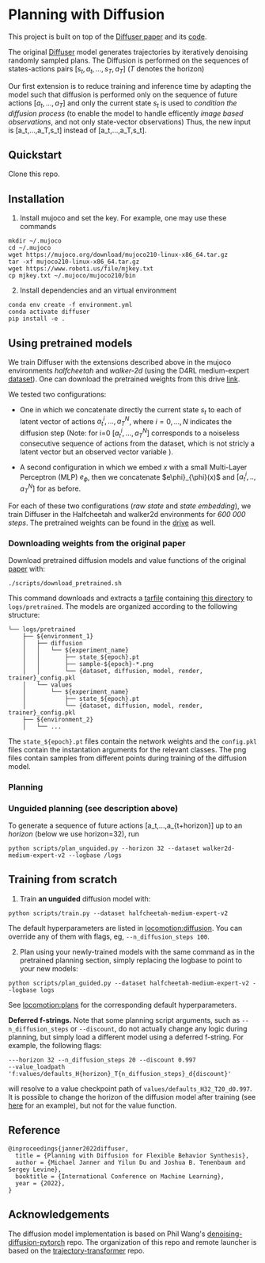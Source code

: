 # Planning with Diffusion &nbsp;&nbsp; 
This project is built on top of the [Diffuser paper](https://arxiv.org/abs/2205.09991) and its [code](https://github.com/jannerm/diffuser/tree/main).

The original [Diffuser](https://diffusion-planning.github.io/) model generates trajectories by iteratively denoising randomly sampled plans. The Diffusion is performed on the sequences of states-actions pairs $[s_t,a_t,...,s_T,a_T]$ (*T* denotes the horizon)

Our first extension is to reduce training and inference time by adapting the model such that  diffusion is performed only on the sequence of future actions $[a_t,...,a_T]$ and only the current state $s_t$ is used to *condition the diffusion process* (to enable the model to handle efficently *image based observations*, and not only state-vector observations) Thus, the new input is [a_t,...,a_T,s_t] instead of [a_t,...,a_T,s_t].


## Quickstart
Clone this repo.

## Installation

1. Install mujoco and set the key. For example, one may use these commands

```
mkdir ~/.mujoco
cd ~/.mujoco
wget https://mujoco.org/download/mujoco210-linux-x86_64.tar.gz
tar -xf mujoco210-linux-x86_64.tar.gz 
wget https://www.roboti.us/file/mjkey.txt
cp mjkey.txt ~/.mujoco/mujoco210/bin
```

2. Install dependencies and an virtual environment
```
conda env create -f environment.yml
conda activate diffuser
pip install -e .
```

## Using pretrained models
We train  Diffuser with the extensions described above in the mujoco environments *halfcheetah* and *walker-2d* (using the D4RL medium-expert [dataset](https://github.com/conglu1997/v-d4rl/tree/main/drqbc)). One can download the pretrained weights from this drive [link](https://drive.google.com/drive/folders/15AaV9x3UtIQr6ARMga4DbJdW5GQLd-Vy?usp=sharing). 

We tested two configurations:
* One in which we concatenate directly the current state $s_t$ to each of latent vector of actions $a_t^i,..., a_T^N$, where $i =0,...,N$ indicates the diffusion step (Note: for i=0 $[a_t^i,..., a_T^N]$ corresponds to a noiseless consecutive sequence of actions from the dataset, which is not stricly a latent vector but an observed vector variable ).

* A second configuration in which we embed $x$ with a small Multi-Layer Perceptron (MLP) $e_{\phi}$, then we concatenate $e\phi}_{\phi}(x)$ and $[a_t^i,.., a_T^N]$ for  as before.

For each of these two configurations (*raw state* and *state embedding*), we train Diffuser in the Halfcheetah and walker2d environments for *600 000 steps*. The pretrained weights can be found in the [drive](https://drive.google.com/drive/folders/15AaV9x3UtIQr6ARMga4DbJdW5GQLd-Vy?usp=sharing) as well.  

### Downloading weights from the original paper

Download pretrained diffusion models and value functions of the original [paper](https://arxiv.org/abs/2205.09991)  with:
```
./scripts/download_pretrained.sh
```

This command downloads and extracts a [tarfile](https://drive.google.com/file/d/1srTq0OFQtWIv9A7fwm3fwh1StA__qr6y/view?usp=sharing) containing [this directory](https://drive.google.com/drive/folders/1ie6z3toz9OjcarJuwjQwXXzDwh1XnS02?usp=sharing) to `logs/pretrained`. The models are organized according to the following structure:
```
└── logs/pretrained
    ├── ${environment_1}
    │   ├── diffusion
    │   │   └── ${experiment_name}
    │   │       ├── state_${epoch}.pt
    │   │       ├── sample-${epoch}-*.png
    │   │       └── {dataset, diffusion, model, render, trainer}_config.pkl
    │   └── values
    │       └── ${experiment_name}
    │           ├── state_${epoch}.pt
    │           └── {dataset, diffusion, model, render, trainer}_config.pkl
    ├── ${environment_2}
    │   └── ...
```

The `state_${epoch}.pt` files contain the network weights and the `config.pkl` files contain the instantation arguments for the relevant classes.
The png files contain samples from different points during training of the diffusion model.

### Planning

### Unguided planning (see description above)

To generate a sequence of future actions [a_t,...,a_{t+horizon}] up to an *horizon* (below we use horizon=32), run

```
python scripts/plan_unguided.py --horizon 32 --dataset walker2d-medium-expert-v2 --logbase /logs
```

## Training from scratch

1. Train **an unguided** diffusion model with:
```
python scripts/train.py --dataset halfcheetah-medium-expert-v2
```

The default hyperparameters are listed in [locomotion:diffusion](config/locomotion.py#L22-L65).
You can override any of them with flags, eg, `--n_diffusion_steps 100`.


2. Plan using your newly-trained models with the same command as in the pretrained planning section, simply replacing the logbase to point to your new models:
```
python scripts/plan_guided.py --dataset halfcheetah-medium-expert-v2 --logbase logs
```
See [locomotion:plans](config/locomotion.py#L110-L149) for the corresponding default hyperparameters.

**Deferred f-strings.** Note that some planning script arguments, such as `--n_diffusion_steps` or `--discount`,
do not actually change any logic during planning, but simply load a different model using a deferred f-string.
For example, the following flags:
```
---horizon 32 --n_diffusion_steps 20 --discount 0.997
--value_loadpath 'f:values/defaults_H{horizon}_T{n_diffusion_steps}_d{discount}'
```
will resolve to a value checkpoint path of `values/defaults_H32_T20_d0.997`. It is possible to
change the horizon of the diffusion model after training (see [here](https://colab.research.google.com/drive/1YajKhu-CUIGBJeQPehjVPJcK_b38a8Nc?usp=sharing) for an example),
but not for the value function.


## Reference
```
@inproceedings{janner2022diffuser,
  title = {Planning with Diffusion for Flexible Behavior Synthesis},
  author = {Michael Janner and Yilun Du and Joshua B. Tenenbaum and Sergey Levine},
  booktitle = {International Conference on Machine Learning},
  year = {2022},
}
```


## Acknowledgements

The diffusion model implementation is based on Phil Wang's [denoising-diffusion-pytorch](https://github.com/lucidrains/denoising-diffusion-pytorch) repo.
The organization of this repo and remote launcher is based on the [trajectory-transformer](https://github.com/jannerm/trajectory-transformer) repo.

